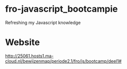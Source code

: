 # fro-javascript_bootcampie
Refreshing my Javascript knowledge 

# Website
http://25061.hosts1.ma-cloud.nl/bewijzenmap/periode2.1/fro/js/bootcamp/deel1#
